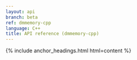 ```yaml
---
layout: api
branch: beta
ref: dmmemory-cpp
language: C++
title: API reference (dmmemory-cpp)
---
```

{% include anchor_headings.html html=content %}